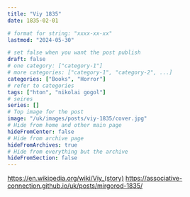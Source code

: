 ```yaml
---
title: "Viy 1835"
date: 1835-02-01

# format for string: "xxxx-xx-xx"
lastmod: "2024-05-30"

# set false when you want the post publish
draft: false
# one category: ["category-1"]
# more categories: ["category-1", "category-2", ...]
categories: ["Books", "Horror"]
# refer to categories
tags: ["hton", "nikolai gogol"]
# seires
series: []
# Top image for the post
image: "/uk/images/posts/viy-1835/cover.jpg"
# Hide from home and other main page
hideFromCenter: false
# Hide from archive page
hideFromArchives: true
# Hide from everything but the archive
hideFromSection: false
---
```

https://en.wikipedia.org/wiki/Viy_(story)
https://associative-connection.github.io/uk/posts/mirgorod-1835/
<!--more-->